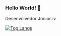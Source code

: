 ### Hello World! 👋

Desenvolvedor Júnior :v

[![Top Langs](https://github-readme-stats.vercel.app/api/top-langs/?username=alefsilvaf&layout=compact)](https://github.com/alefsilvaf/github-readme-stats)
